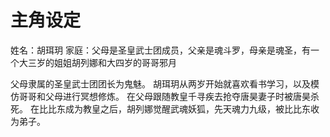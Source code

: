 # 主角设定

姓名：胡珥玥
家庭：父母是圣皇武士团成员，父亲是魂斗罗，母亲是魂圣，有一个大三岁的姐姐胡列娜和大四岁的哥哥邪月

父母隶属的圣皇武士团团长为鬼魅。
胡珥玥从两岁开始就喜欢看书学习，以及模仿哥哥和父母进行冥想修炼。
在父母跟随教皇千寻疾去抢夺唐昊妻子时被唐昊杀死。
在比比东成为教皇之后，胡列娜觉醒武魂妖狐，先天魂力九级，被比比东收为弟子。

